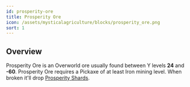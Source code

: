 ```yaml
---
id: prosperity-ore
title: Prosperity Ore
icon: /assets/mysticalagriculture/blocks/prosperity_ore.png
sort: 1
---
```


## Overview

Prosperity Ore is an Overworld ore usually found between Y levels **24** and **-60**. Prosperity Ore requires a Pickaxe of at least Iron mining level. When broken it'll drop [Prosperity Shards](../items/prosperity-shard.md). 
